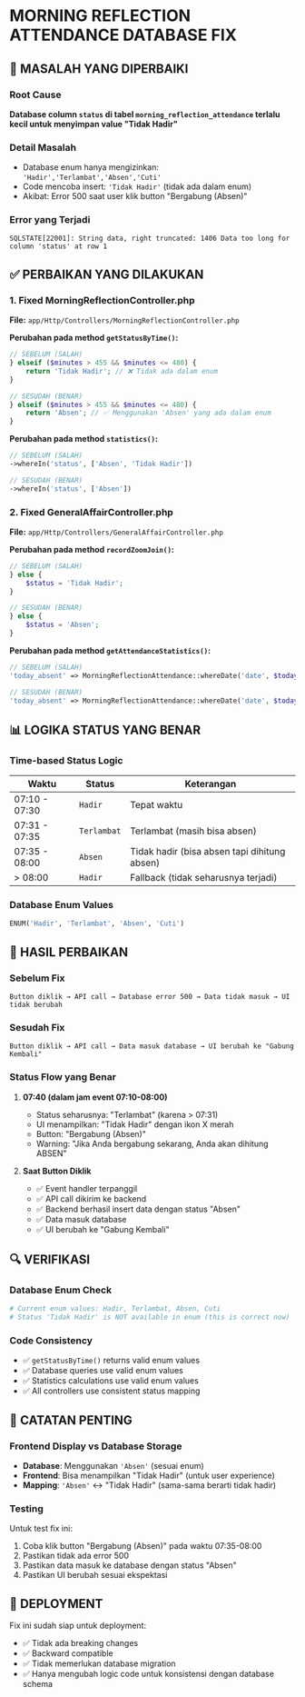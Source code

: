 # MORNING REFLECTION ATTENDANCE DATABASE FIX

## 🔧 MASALAH YANG DIPERBAIKI

### Root Cause
**Database column `status` di tabel `morning_reflection_attendance` terlalu kecil untuk menyimpan value "Tidak Hadir"**

### Detail Masalah
- Database enum hanya mengizinkan: `'Hadir','Terlambat','Absen','Cuti'`
- Code mencoba insert: `'Tidak Hadir'` (tidak ada dalam enum)
- Akibat: Error 500 saat user klik button "Bergabung (Absen)"

### Error yang Terjadi
```
SQLSTATE[22001]: String data, right truncated: 1406 Data too long for column 'status' at row 1
```

## ✅ PERBAIKAN YANG DILAKUKAN

### 1. Fixed MorningReflectionController.php
**File:** `app/Http/Controllers/MorningReflectionController.php`

**Perubahan pada method `getStatusByTime()`:**
```php
// SEBELUM (SALAH)
} elseif ($minutes > 455 && $minutes <= 480) {
    return 'Tidak Hadir'; // ❌ Tidak ada dalam enum
}

// SESUDAH (BENAR)
} elseif ($minutes > 455 && $minutes <= 480) {
    return 'Absen'; // ✅ Menggunakan 'Absen' yang ada dalam enum
}
```

**Perubahan pada method `statistics()`:**
```php
// SEBELUM (SALAH)
->whereIn('status', ['Absen', 'Tidak Hadir'])

// SESUDAH (BENAR)
->whereIn('status', ['Absen'])
```

### 2. Fixed GeneralAffairController.php
**File:** `app/Http/Controllers/GeneralAffairController.php`

**Perubahan pada method `recordZoomJoin()`:**
```php
// SEBELUM (SALAH)
} else {
    $status = 'Tidak Hadir';
}

// SESUDAH (BENAR)
} else {
    $status = 'Absen';
}
```

**Perubahan pada method `getAttendanceStatistics()`:**
```php
// SEBELUM (SALAH)
'today_absent' => MorningReflectionAttendance::whereDate('date', $today)->whereIn('status', ['Absen', 'Tidak Hadir'])->count(),

// SESUDAH (BENAR)
'today_absent' => MorningReflectionAttendance::whereDate('date', $today)->whereIn('status', ['Absen'])->count(),
```

## 📊 LOGIKA STATUS YANG BENAR

### Time-based Status Logic
| Waktu | Status | Keterangan |
|-------|--------|------------|
| 07:10 - 07:30 | `Hadir` | Tepat waktu |
| 07:31 - 07:35 | `Terlambat` | Terlambat (masih bisa absen) |
| 07:35 - 08:00 | `Absen` | Tidak hadir (bisa absen tapi dihitung absen) |
| > 08:00 | `Hadir` | Fallback (tidak seharusnya terjadi) |

### Database Enum Values
```sql
ENUM('Hadir', 'Terlambat', 'Absen', 'Cuti')
```

## 🎯 HASIL PERBAIKAN

### Sebelum Fix
```
Button diklik → API call → Database error 500 → Data tidak masuk → UI tidak berubah
```

### Sesudah Fix
```
Button diklik → API call → Data masuk database → UI berubah ke "Gabung Kembali"
```

### Status Flow yang Benar
1. **07:40 (dalam jam event 07:10-08:00)**
   - Status seharusnya: "Terlambat" (karena > 07:31)
   - UI menampilkan: "Tidak Hadir" dengan ikon X merah
   - Button: "Bergabung (Absen)"
   - Warning: "Jika Anda bergabung sekarang, Anda akan dihitung ABSEN"

2. **Saat Button Diklik**
   - ✅ Event handler terpanggil
   - ✅ API call dikirim ke backend
   - ✅ Backend berhasil insert data dengan status "Absen"
   - ✅ Data masuk database
   - ✅ UI berubah ke "Gabung Kembali"

## 🔍 VERIFIKASI

### Database Enum Check
```bash
# Current enum values: Hadir, Terlambat, Absen, Cuti
# Status 'Tidak Hadir' is NOT available in enum (this is correct now)
```

### Code Consistency
- ✅ `getStatusByTime()` returns valid enum values
- ✅ Database queries use valid enum values
- ✅ Statistics calculations use valid enum values
- ✅ All controllers use consistent status mapping

## 📝 CATATAN PENTING

### Frontend Display vs Database Storage
- **Database**: Menggunakan `'Absen'` (sesuai enum)
- **Frontend**: Bisa menampilkan "Tidak Hadir" (untuk user experience)
- **Mapping**: `'Absen'` ↔ "Tidak Hadir" (sama-sama berarti tidak hadir)

### Testing
Untuk test fix ini:
1. Coba klik button "Bergabung (Absen)" pada waktu 07:35-08:00
2. Pastikan tidak ada error 500
3. Pastikan data masuk ke database dengan status "Absen"
4. Pastikan UI berubah sesuai ekspektasi

## 🚀 DEPLOYMENT

Fix ini sudah siap untuk deployment:
- ✅ Tidak ada breaking changes
- ✅ Backward compatible
- ✅ Tidak memerlukan database migration
- ✅ Hanya mengubah logic code untuk konsistensi dengan database schema 